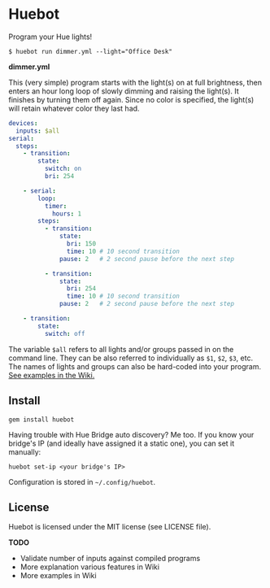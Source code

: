 # Huebot

Program your Hue lights!

    $ huebot run dimmer.yml --light="Office Desk"

**dimmer.yml**

This (very simple) program starts with the light(s) on at full brightness, then enters an hour long loop of slowly dimming and raising the light(s). It finishes by turning them off again. Since no color is specified, the light(s) will retain whatever color they last had.

```yaml
devices:
  inputs: $all
serial:
  steps:
    - transition:
        state:
          switch: on
          bri: 254

    - serial:
        loop:
          timer:
            hours: 1
        steps:
          - transition:
              state:
                bri: 150
                time: 10 # 10 second transition
              pause: 2   # 2 second pause before the next step

          - transition:
              state:
                bri: 254
                time: 10 # 10 second transition
              pause: 2   # 2 second pause before the next step

    - transition:
        state:
          switch: off
```

The variable `$all` refers to all lights and/or groups passed in on the command line. They can be also referred to individually as `$1`, `$2`, `$3`, etc. The names of lights and groups can also be hard-coded into your program. [See examples in the Wiki.](https://github.com/jhollinger/huebot/wiki)

## Install

    gem install huebot

Having trouble with Hue Bridge auto discovery? Me too. If you know your bridge's IP (and ideally have assigned it a static one), you can set it manually:

    huebot set-ip <your bridge's IP>

Configuration is stored in `~/.config/huebot`.

## License

Huebot is licensed under the MIT license (see LICENSE file).

**TODO**

* Validate number of inputs against compiled programs
* More explanation various features in Wiki
* More examples in Wiki

